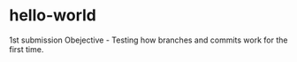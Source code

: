 # hello-world
1st submission
Obejective - Testing how branches and commits work for the first time. 
